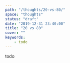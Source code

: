 ```yaml
---
path: "/thoughts/20-vs-80/"
space: "thoughts"
status: "draft"
date: "2019-12-31 23:40:00"
title: "20 vs 80"
cover: ""
keywords:
    - todo
---
```


todo